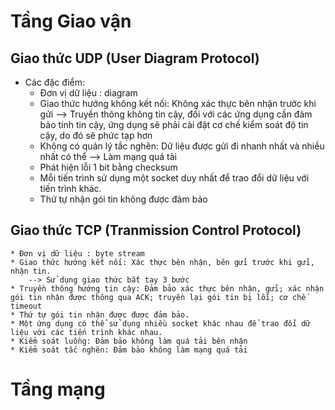 # Tầng Giao vận

## Giao thức UDP (User Diagram Protocol)

* Các đặc điểm: 
    * Đơn vị dữ liệu : diagram
    * Giao thức hướng không kết nối: Không xác thực bên nhận trước khi gửi
        --> Truyền thông không tin cậy, đối với các ứng dụng cần đảm bảo tính tin cậy, ứng dụng sẽ phải cài đặt cơ chế kiểm soát độ tin cậy, do đó sẽ phức tạp hơn
    * Không có quản lý tắc nghẽn: Dữ liệu được gửi đi nhanh nhất và nhiều nhất có thể
        --> Làm mạng quá tải
    * Phát hiện lỗi 1 bit bằng checksum
    * Mỗi tiến trình sử dụng một socket duy nhất để trao đổi dữ liệu với tiến trình khác.
    * Thứ tự nhận gói tin không được đảm bảo
## Giao thức TCP (Tranmission Control Protocol)
    * Đơn vị dữ liệu : byte stream
    * Giao thức hướng kết nối: Xác thực bên nhận, bên gửi trước khi gửi, nhận tin.
        --> Sử dụng giao thức bắt tay 3 bước 
    * Truyền thông hướng tin cậy: Đảm bảo xác thực bên nhận, gửi; xác nhận gói tin nhận được thông qua ACK; truyền lại gói tin bị lỗi; cơ chế timeout
    * Thứ tự gói tin nhận được được đảm bảo.
    * Một ứng dụng có thể sử dụng nhiều socket khác nhau để trao đổi dữ liệu với các tiến trình khác nhau.
    * Kiểm soát luồng: Đảm bảo không làm quá tải bên nhận
    * Kiểm soát tắc nghẽn: Đảm bảo không làm mạng quá tải
    
# Tầng mạng

## 
